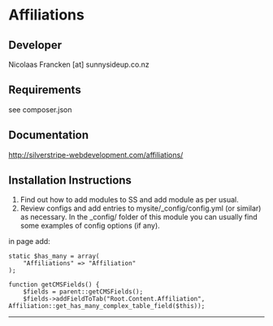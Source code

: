 Affiliations
================================================================================

Developer
-----------------------------------------------
Nicolaas Francken [at] sunnysideup.co.nz

Requirements
-----------------------------------------------
see composer.json

Documentation
-----------------------------------------------
 http://silverstripe-webdevelopment.com/affiliations/

Installation Instructions
-----------------------------------------------
1. Find out how to add modules to SS and add module as per usual.
2. Review configs and add entries to mysite/_config/config.yml
(or similar) as necessary.
In the _config/ folder of this module
you can usually find some examples of config options (if any).


in page add:

	static $has_many = array(
		"Affiliations" => "Affiliation"
	);

	function getCMSFields() {
		$fields = parent::getCMSFields();
		$fields->addFieldToTab("Root.Content.Affiliation", Affiliation::get_has_many_complex_table_field($this));

-----------------------------------------------
